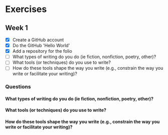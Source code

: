 # Exercises

## Week 1

- [x] Create a GitHub account
- [x] Do the GitHub 'Hello World'
- [x] Add a repository for the folio
- [ ] What types of writing do you do (ie fiction, nonfiction, poetry, other)?
- [ ] What tools (or techniques) do you use to write?
- [ ] How do these tools shape the way you write (e.g., constrain the way you write or facilitate your writing)?

### Questions

#### What types of writing do you do (ie fiction, nonfiction, poetry, other)?

#### What tools (or techniques) do you use to write?

#### How do these tools shape the way you write (e.g., constrain the way you write or facilitate your writing)?

